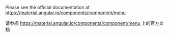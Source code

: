 Please see the official documentation at <https://material.angular.io/components/component/menu>

请参阅 <https://material.angular.io/components/component/menu> 上的官方文档
